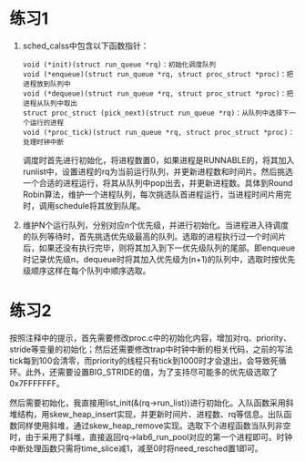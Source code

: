 # 练习1

1. 
	sched_calss中包含以下函数指针：

	```
	void (*init)(struct run_queue *rq)：初始化调度队列
	void (*enqueue)(struct run_queue *rq, struct proc_struct *proc)：把进程放到队列中
	void (*dequeue)(struct run_queue *rq, struct proc_struct *proc)：把进程从队列中取出
	struct proc_struct (pick_next)(struct run_queue *rq)：从队列中选择下一个运行的进程
	void (*proc_tick)(struct run_queue *rq, struct proc_struct *proc)：处理时钟中断
	```

	调度时首先进行初始化，将进程数置0，如果进程是RUNNABLE的，将其加入runlist中，设置进程的rq为当前运行队列，并更新进程数和时间片。然后挑选一个合适的进程运行，将其从队列中pop出去，并更新进程数。具体到Round Robin算法，维护一个进程队列，每次挑选队首进程运行，当进程时间片用完时，调用schedule将其放到队尾。

2. 
	维护N个运行队列，分别对应n个优先级，并进行初始化。当进程进入待调度的队列等待时，首先挑选优先级最高的队列。选取的进程执行过一个时间片后，如果还没有执行完毕，则将其加入到下一优先级队列的尾部。即enqueue时记录优先级n，dequeue时将其加入优先级为(n+1)的队列中，选取时按优先级顺序这样在每个队列中顺序选取。

# 练习2

按照注释中的提示，首先需要修改proc.c中的初始化内容，增加对rq、priority、stride等变量的初始化；然后还需要修改trap中时钟中断的相关代码，之前的写法tick每到100会清零，而priority的线程只有tick到1000时才会退出，会导致死循环。此外，还需要设置BIG_STRIDE的值，为了支持尽可能多的优先级选取了0x7FFFFFFF。

然后需要初始化，我直接用list_init(&(rq->run_list))进行初始化。入队函数采用斜堆结构，用skew_heap_insert实现，并更新时间片、进程数、rq等信息。出队函数同样使用斜堆，通过skew_heap_remove实现。选取下个进程函数当队列非空时，由于采用了斜堆，直接返回rq->lab6_run_pool对应的第一个进程即可。时钟中断处理函数只需将time_slice减1，减至0时将need_resched置1即可。

